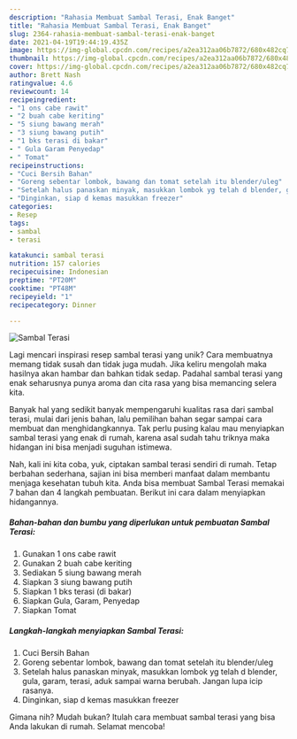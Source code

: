 ```yaml
---
description: "Rahasia Membuat Sambal Terasi, Enak Banget"
title: "Rahasia Membuat Sambal Terasi, Enak Banget"
slug: 2364-rahasia-membuat-sambal-terasi-enak-banget
date: 2021-04-19T19:44:19.435Z
image: https://img-global.cpcdn.com/recipes/a2ea312aa06b7872/680x482cq70/sambal-terasi-foto-resep-utama.jpg
thumbnail: https://img-global.cpcdn.com/recipes/a2ea312aa06b7872/680x482cq70/sambal-terasi-foto-resep-utama.jpg
cover: https://img-global.cpcdn.com/recipes/a2ea312aa06b7872/680x482cq70/sambal-terasi-foto-resep-utama.jpg
author: Brett Nash
ratingvalue: 4.6
reviewcount: 14
recipeingredient:
- "1 ons cabe rawit"
- "2 buah cabe keriting"
- "5 siung bawang merah"
- "3 siung bawang putih"
- "1 bks terasi di bakar"
- " Gula Garam Penyedap"
- " Tomat"
recipeinstructions:
- "Cuci Bersih Bahan"
- "Goreng sebentar lombok, bawang dan tomat setelah itu blender/uleg"
- "Setelah halus panaskan minyak, masukkan lombok yg telah d blender, gula, garam, terasi, aduk sampai warna berubah. Jangan lupa icip rasanya."
- "Dinginkan, siap d kemas masukkan freezer"
categories:
- Resep
tags:
- sambal
- terasi

katakunci: sambal terasi 
nutrition: 157 calories
recipecuisine: Indonesian
preptime: "PT20M"
cooktime: "PT48M"
recipeyield: "1"
recipecategory: Dinner

---
```



![Sambal Terasi](https://img-global.cpcdn.com/recipes/a2ea312aa06b7872/680x482cq70/sambal-terasi-foto-resep-utama.jpg)

Lagi mencari inspirasi resep sambal terasi yang unik? Cara membuatnya memang tidak susah dan tidak juga mudah. Jika keliru mengolah maka hasilnya akan hambar dan bahkan tidak sedap. Padahal sambal terasi yang enak seharusnya punya aroma dan cita rasa yang bisa memancing selera kita.



Banyak hal yang sedikit banyak mempengaruhi kualitas rasa dari sambal terasi, mulai dari jenis bahan, lalu pemilihan bahan segar sampai cara membuat dan menghidangkannya. Tak perlu pusing kalau mau menyiapkan sambal terasi yang enak di rumah, karena asal sudah tahu triknya maka hidangan ini bisa menjadi suguhan istimewa.


Nah, kali ini kita coba, yuk, ciptakan sambal terasi sendiri di rumah. Tetap berbahan sederhana, sajian ini bisa memberi manfaat dalam membantu menjaga kesehatan tubuh kita. Anda bisa membuat Sambal Terasi memakai 7 bahan dan 4 langkah pembuatan. Berikut ini cara dalam menyiapkan hidangannya.

<!--inarticleads1-->

##### Bahan-bahan dan bumbu yang diperlukan untuk pembuatan Sambal Terasi:

1. Gunakan 1 ons cabe rawit
1. Gunakan 2 buah cabe keriting
1. Sediakan 5 siung bawang merah
1. Siapkan 3 siung bawang putih
1. Siapkan 1 bks terasi (di bakar)
1. Siapkan  Gula, Garam, Penyedap
1. Siapkan  Tomat




<!--inarticleads2-->

##### Langkah-langkah menyiapkan Sambal Terasi:

1. Cuci Bersih Bahan
1. Goreng sebentar lombok, bawang dan tomat setelah itu blender/uleg
1. Setelah halus panaskan minyak, masukkan lombok yg telah d blender, gula, garam, terasi, aduk sampai warna berubah. Jangan lupa icip rasanya.
1. Dinginkan, siap d kemas masukkan freezer




Gimana nih? Mudah bukan? Itulah cara membuat sambal terasi yang bisa Anda lakukan di rumah. Selamat mencoba!
